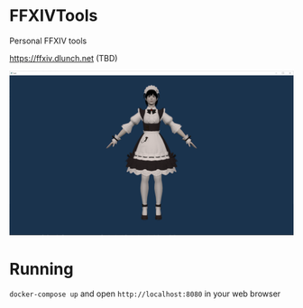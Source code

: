 # FFXIVTools

Personal FFXIV tools

https://ffxiv.dlunch.net (TBD)

![](https://github.com/dlunch/FFXIVTools/raw/master/screenshots/200521.png)

# Running

`docker-compose up`
and open `http://localhost:8080` in your web browser
